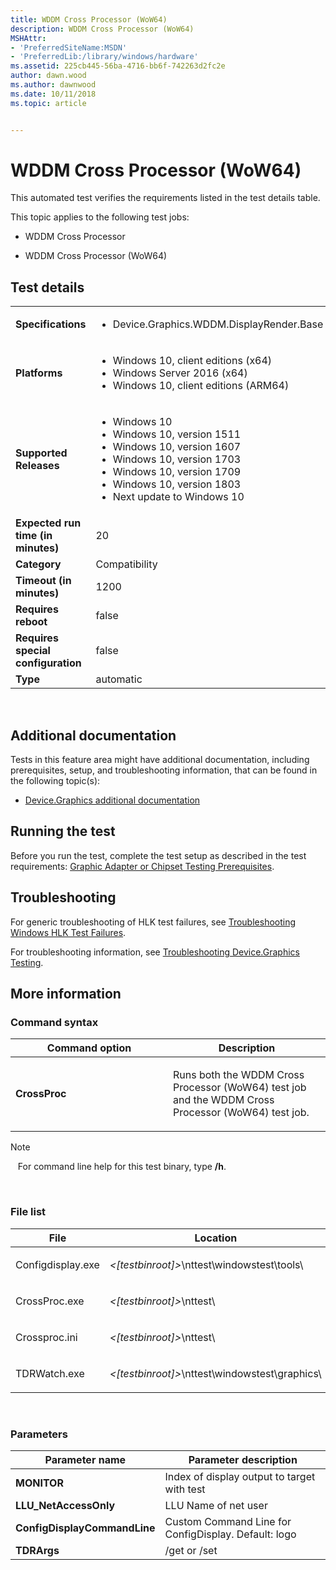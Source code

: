 ```yaml
---
title: WDDM Cross Processor (WoW64)
description: WDDM Cross Processor (WoW64)
MSHAttr:
- 'PreferredSiteName:MSDN'
- 'PreferredLib:/library/windows/hardware'
ms.assetid: 225cb445-56ba-4716-bb6f-742263d2fc2e
author: dawn.wood
ms.author: dawnwood
ms.date: 10/11/2018
ms.topic: article


---
```


# <span id="p_hlk_test.9820c83e-f640-4ebe-a0fe-67a774ee3b95"></span>WDDM Cross Processor (WoW64)


This automated test verifies the requirements listed in the test details table.

This topic applies to the following test jobs:

-   WDDM Cross Processor

-   WDDM Cross Processor (WoW64)

## Test details
|||
|---|---|
| **Specifications**  | <ul><li>Device.Graphics.WDDM.DisplayRender.Base</li></ul> |  
| **Platforms**   | <ul><li>Windows 10, client editions (x64)</li><li>Windows Server 2016 (x64)</li><li>Windows 10, client editions (ARM64)</li></ul> |
| **Supported Releases** | <ul><li>Windows 10</li><li>Windows 10, version 1511</li><li>Windows 10, version 1607</li><li>Windows 10, version 1703</li><li>Windows 10, version 1709</li><li>Windows 10, version 1803</li><li>Next update to Windows 10</li></ul> |
|**Expected run time (in minutes)**| 20 |
|**Category**| Compatibility |
|**Timeout (in minutes)**| 1200 |
|**Requires reboot**| false |
|**Requires special configuration**| false |
|**Type**| automatic |

 

## <span id="Additional_documentation"></span><span id="additional_documentation"></span><span id="ADDITIONAL_DOCUMENTATION"></span>Additional documentation


Tests in this feature area might have additional documentation, including prerequisites, setup, and troubleshooting information, that can be found in the following topic(s):

-   [Device.Graphics additional documentation](device-graphics-additional-documentation.md)

## <span id="Running_the_test"></span><span id="running_the_test"></span><span id="RUNNING_THE_TEST"></span>Running the test


Before you run the test, complete the test setup as described in the test requirements: [Graphic Adapter or Chipset Testing Prerequisites](graphic-adapter-or-chipset-testing-prerequisites.md).

## <span id="Troubleshooting"></span><span id="troubleshooting"></span><span id="TROUBLESHOOTING"></span>Troubleshooting


For generic troubleshooting of HLK test failures, see [Troubleshooting Windows HLK Test Failures](..\user\troubleshooting-windows-hlk-test-failures.md).

For troubleshooting information, see [Troubleshooting Device.Graphics Testing](troubleshooting-devicegraphics-testing.md).

## <span id="More_information"></span><span id="more_information"></span><span id="MORE_INFORMATION"></span>More information


### <span id="Command_syntax"></span><span id="command_syntax"></span><span id="COMMAND_SYNTAX"></span>Command syntax

<table>
<colgroup>
<col width="50%" />
<col width="50%" />
</colgroup>
<thead>
<tr class="header">
<th>Command option</th>
<th>Description</th>
</tr>
</thead>
<tbody>
<tr class="odd">
<td><p><strong>CrossProc</strong></p></td>
<td><p>Runs both the WDDM Cross Processor (WoW64) test job and the WDDM Cross Processor (WoW64) test job.</p></td>
</tr>
</tbody>
</table>

>[!NOTE]
>  
For command line help for this test binary, type **/h**.

 

### <span id="File_list"></span><span id="file_list"></span><span id="FILE_LIST"></span>File list

<table>
<colgroup>
<col width="50%" />
<col width="50%" />
</colgroup>
<thead>
<tr class="header">
<th>File</th>
<th>Location</th>
</tr>
</thead>
<tbody>
<tr class="odd">
<td><p>Configdisplay.exe</p></td>
<td><p><em>&lt;[testbinroot]&gt;</em>\nttest\windowstest\tools\</p></td>
</tr>
<tr class="even">
<td><p>CrossProc.exe</p></td>
<td><p><em>&lt;[testbinroot]&gt;</em>\nttest\</p></td>
</tr>
<tr class="odd">
<td><p>Crossproc.ini</p></td>
<td><p><em>&lt;[testbinroot]&gt;</em>\nttest\</p></td>
</tr>
<tr class="even">
<td><p>TDRWatch.exe</p></td>
<td><p><em>&lt;[testbinroot]&gt;</em>\nttest\windowstest\graphics\</p></td>
</tr>
</tbody>
</table>

 

### <span id="Parameters"></span><span id="parameters"></span><span id="PARAMETERS"></span>Parameters

| Parameter name               | Parameter description                                |
|------------------------------|------------------------------------------------------|
| **MONITOR**                  | Index of display output to target with test          |
| **LLU\_NetAccessOnly**       | LLU Name of net user                                 |
| **ConfigDisplayCommandLine** | Custom Command Line for ConfigDisplay. Default: logo |
| **TDRArgs**                  | /get or /set                                         |

 

 

 






